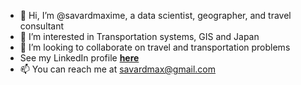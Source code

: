 - 👋 Hi, I’m @savardmaxime, a data scientist, geographer, and travel consultant 
- 👀 I’m interested in Transportation systems, GIS and Japan
- 💞️ I’m looking to collaborate on travel and transportation problems
- See my LinkedIn profile **[here](http://www.linkedin.com/in/maxime-savard-a185b364)**
- 📫 You can reach me at savardmax@gmail.com

<!---
savardmaxime/savardmaxime is a ✨ special ✨ repository because its `README.md` (this file) appears on your GitHub profile.
You can click the Preview link to take a look at your changes.
--->
